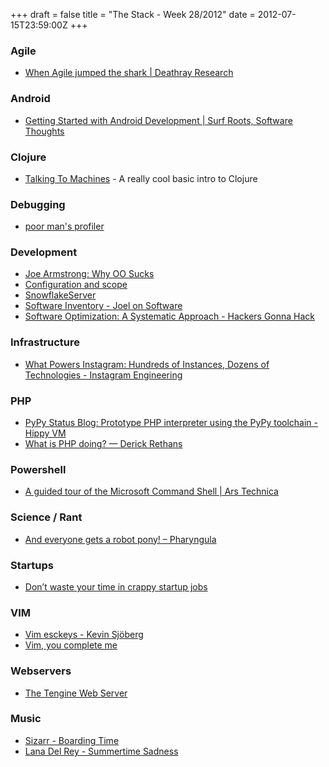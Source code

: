 +++
draft = false
title = "The Stack - Week 28/2012"
date = 2012-07-15T23:59:00Z
+++



### Agile

 - [When Agile jumped the shark | Deathray Research][whenagilejumpedthesharkdeathrayresearch]

[whenagilejumpedthesharkdeathrayresearch]: http://deathrayresearch.tumblr.com/post/27257008711/when-agile-jumped-the-shark

### Android

 - [Getting Started with Android Development | Surf Roots, Software Thoughts][gettingstartedwithandroiddevelopmentsurfrootssoftwarethoughts]

[gettingstartedwithandroiddevelopmentsurfrootssoftwarethoughts]: http://alexlod.com/2011/11/21/getting-started-with-android/

### Clojure

 - [Talking To Machines][talkingtomachines] - A really cool basic intro to Clojure

[talkingtomachines]: http://talkingtomachines.org/

### Debugging

 - [poor man's profiler][poormansprofiler]

[poormansprofiler]: http://poormansprofiler.org/

### Development

 - [Joe Armstrong: Why OO Sucks][joearmstrongwhyoosuckshackernews]
 - [Configuration and scope][configurationandscope]
 - [SnowflakeServer][snowflakeserver]
 - [Software Inventory - Joel on Software][softwareinventoryjoelonsoftware]
 - [Software Optimization: A Systematic Approach - Hackers Gonna Hack][softwareoptimizationasystematicapproachhackersgonnahack]

[joearmstrongwhyoosuckshackernews]: http://news.ycombinator.com/item?id=4245737
[configurationandscope]: http://aphyr.com/posts/240-configuration-and-scope
[snowflakeserver]: http://martinfowler.com/bliki/SnowflakeServer.html
[softwareinventoryjoelonsoftware]: http://www.joelonsoftware.com/items/2012/07/09.html
[softwareoptimizationasystematicapproachhackersgonnahack]: http://www.jeffknupp.com/blog/2012/07/10/software-optimization-a-systematic-approach/

### Infrastructure

 - [What Powers Instagram: Hundreds of Instances, Dozens of Technologies - Instagram Engineering][whatpowersinstagramhundredsofinstancesdozensoftechnologiesinstagramengineering]

[whatpowersinstagramhundredsofinstancesdozensoftechnologiesinstagramengineering]: http://instagram-engineering.tumblr.com/post/13649370142/what-powers-instagram-hundreds-of-instances-dozens-of

### PHP

 - [PyPy Status Blog: Prototype PHP interpreter using the PyPy toolchain - Hippy VM][pypystatusblogprototypephpinterpreterusingthepypytoolchainhippyvm]
 - [What is PHP doing? — Derick Rethans][whatisphpdoingderickrethans]

[pypystatusblogprototypephpinterpreterusingthepypytoolchainhippyvm]: http://morepypy.blogspot.de/2012/07/hello-everyone.html
[whatisphpdoingderickrethans]: http://derickrethans.nl/what-is-php-doing.html

### Powershell

 - [A guided tour of the Microsoft Command Shell | Ars Technica][aguidedtourofthemicrosoftcommandshellarstechnica]

[aguidedtourofthemicrosoftcommandshellarstechnica]: http://arstechnica.com/business/2005/10/msh/

### Science / Rant

 - [And everyone gets a robot pony! – Pharyngula][andeveryonegetsarobotponypharyngula]

[andeveryonegetsarobotponypharyngula]: http://scienceblogs.com/pharyngula/2012/07/14/and-everyone-gets-a-robot-pony/

### Startups

 - [Don’t waste your time in crappy startup jobs][dontwasteyourtimeincrappystartupjobsmichaelochurch]

[dontwasteyourtimeincrappystartupjobsmichaelochurch]: http://michaelochurch.wordpress.com/2012/07/08/dont-waste-your-time-in-crappy-startup-jobs/

### VIM

 - [Vim esckeys - Kevin Sjöberg][vimesckeyskevinsjberg]
 - [Vim, you complete me][vimyoucompleteme]

[vimesckeyskevinsjberg]: http://ksjoberg.com/vim-esckeys.html
[vimyoucompleteme]: http://robots.thoughtbot.com/post/27041742805/vim-you-complete-me

### Webservers

 - [The Tengine Web Server][thetenginewebserver]

[thetenginewebserver]: http://tengine.taobao.org/

### Music

 - [Sizarr - Boarding Time](https://www.youtube.com/watch?v=pDGYHdm07Hc)
 - [Lana Del Rey - Summertime Sadness](http://vimeo.com/39205448)